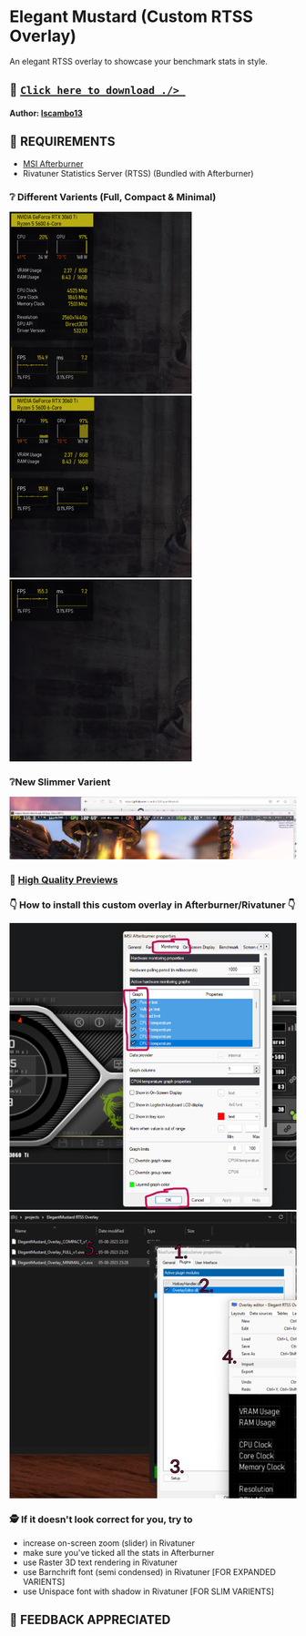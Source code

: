 # Elegant Mustard (Custom RTSS Overlay)
An elegant RTSS overlay to showcase your benchmark stats in style.


## 💾 [`Click here to download ./> `](https://github.com/lscambo13/ElegantMustard/releases)
#### **Author:** [lscambo13](https://github.com/lscambo13)

## 🤔 REQUIREMENTS
- [MSI Afterburner](https://www.msi.com/Landing/afterburner/graphics-cards)
- Rivatuner Statistics Server (RTSS) (Bundled with Afterburner)


### ❔ Different Varients (Full, Compact & Minimal)
![full](https://github.com/lscambo13/ElegantMustard/blob/main/Previews/full_v1%20(Phone).png)
![compact](https://github.com/lscambo13/ElegantMustard/blob/main/Previews/compact_v1%20(Phone).png)
![minimal](https://github.com/lscambo13/ElegantMustard/blob/main/Previews/minimal_v1%20(Phone).png)

### ❔New Slimmer Varient
![full](https://github.com/lscambo13/ElegantMustard/blob/main/Previews/Screenshot%20(342).png)

### 📁 [High Quality Previews](https://github.com/lscambo13/ElegantMustard/tree/main/Previews)

### 👇 How to install this custom overlay in Afterburner/Rivatuner 👇
![1](https://github.com/lscambo13/ElegantMustard/blob/main/Guide/STEP%201.png)
![2](https://github.com/lscambo13/ElegantMustard/blob/main/Guide/STEP%202.png)

### 🕵️ If it doesn't look correct for you, try to
- increase on-screen zoom (slider) in Rivatuner
- make sure you've ticked all the stats in Afterburner
- use Raster 3D text rendering in Rivatuner
- use Barnchrift font (semi condensed) in Rivatuner [FOR EXPANDED VARIENTS]
- use Unispace font with shadow in Rivatuner [FOR SLIM VARIENTS]

## 🙏 FEEDBACK APPRECIATED
